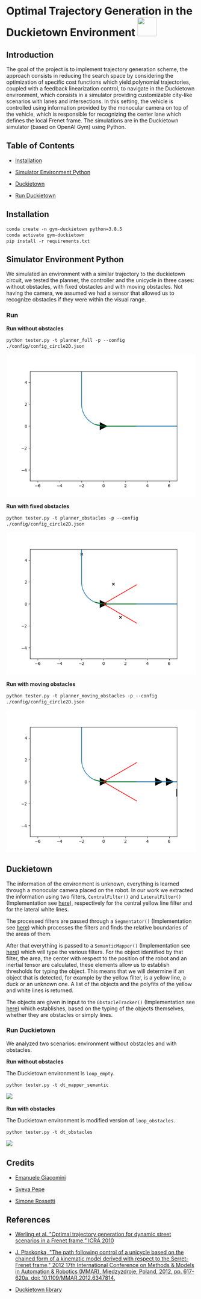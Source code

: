 # Optimal Trajectory Generation in the Duckietown Environment <img src="http://www.perlatecnica.it/wp-content/uploads/2017/12/duckie2.png" width="50" height="50">
## Introduction 
The goal of the project is to implement  trajectory generation scheme, the approach  consists  in  reducing  the search   space   by   considering   the   optimization   of   specific   cost   functions   which   yield   polynomial trajectories, coupled with a feedback linearization control, to navigate in the Duckietown environment, which consists in a simulator providing customizable city-like scenarios with lanes and intersections. In this setting, the vehicle is controlled using information provided by the monocular camera on top of the vehicle, which is responsible for recognizing the center lane which defines  the  local  Frenet  frame.  The  simulations  are in  the  Duckietown  simulator (based  on  OpenAI  Gym)  using  Python.

## Table of Contents

* [Installation](#Installation)

* [Simulator Environment Python](#Simulator-Environment-Python)

* [Duckietown](#Duckietown-setup)

* [Run Duckietown](#Run-Duckietown)

## Installation

```
conda create -n gym-duckietown python=3.8.5
conda activate gym-duckietown
pip install -r requirements.txt
```

## Simulator Environment Python

We simulated an environment with a similar trajectory to the duckietown circuit, we tested the planner, the controller and the unicycle in three cases: without obstacles, with fixed obstacles and with moving obstacles. Not having the camera, we assumed we had a sensor that allowed us to recognize obstacles if they were within the visual range.

### Run 

**Run without obstacles**

```
python tester.py -t planner_full -p --config ./config/config_circle2D.json
```

![](./images/animated/planner_full.gif)

**Run with fixed obstacles**

```
python tester.py -t planner_obstacles -p --config ./config/config_circle2D.json
```

![](./images/animated/planner_obstacles.gif)

**Run with moving obstacles**

```
python tester.py -t planner_moving_obstacles -p --config ./config/config_circle2D.json
```

![](./images/animated/planner_moving_obstacles.gif)

## Duckietown

The information of the environment is unknown, everything is learned through a monocular camera placed on the robot. In our work we extracted the information using two filters, `CentralFilter()` and `LateralFilter()` (Implementation see [here](./lib/video/lane_filter.py)), respectively for the central yellow line filter and for the lateral white lines.

The processed filters are passed through a `Segmentator()` (Implementation see [here](./lib/video/segmentation.py)) which processes the filters and finds the relative boundaries of the areas of them.

After that everything is passed to a `SemanticMapper()` (Implementation see [here](./lib/video/semantic_mapper.py))
which will type the various filters. For the object identified by that filter, the area, the center with respect to the position of the robot and an inertial tensor are calculated, these elements allow us to establish thresholds for typing the object. This means that we will determine if an object that is detected, for example by the yellow filter, is a yellow line, a duck or an unknown one.
A list of the objects and the polyfits of the yellow and white lines is returned. 

The objects are given in input to the `ObstacleTracker()` (Implementation see [here](./lib/video/obstacle_tracker.py)) which establishes, based on the typing of the objects themselves, whether they are obstacles or simply lines.

### Run Duckietown
We analyzed two scenarios: environment without obstacles and with obstacles.

**Run without obstacles**

The Duckietown environment is `loop_empty`.

```
python tester.py -t dt_mapper_semantic
```

![](./images/duckietown_video/planner-without-obstacles-2.gif)

**Run with obstacles**

The Duckietown environment is modified version of `loop_obstacles`.

```
python tester.py -t dt_obstacles
```

![](./images/duckietown_video/planner-with-obstacles-22.gif)

## Credits

* [Emanuele Giacomini](https://github.com/EmanueleGiacomini)

* [Sveva Pepe](https://github.com/pepes97)

* [Simone Rossetti](https://github.com/SimoneRosset)

## References

* [Werling et al. "Optimal trajectory generation for dynamic street scenarios in a Frenet frame,” ICRA 2010](./documentation/WerlingOptimalTrajectoryGenerationforDynamicStreetScenariosinaFrenetFrame.pdf)

* [J. Płaskonka, "The path following control of a unicycle based on the chained form of a kinematic model derived with respect to the Serret-Frenet frame," 2012 17th International Conference on Methods & Models in Automation & Robotics (MMAR), Miedzyzdroje, Poland, 2012, pp. 617-620a, doi: 10.1109/MMAR.2012.6347814.](./documentation/ThePathFollowingControlofaUnicycleBasedontheChainedFormofaKinematicModelDerivedwithRespecttotheSerret-FrenetFrame.pdf)

* [Duckietown library](https://docs.duckietown.org/DT19/)

